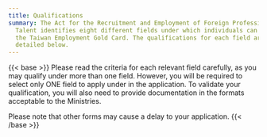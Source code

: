 ```yaml
---
title: Qualifications
summary: The Act for the Recruitment and Employment of Foreign Professional
  Talent identifies eight different fields under which individuals can apply for
  the Taiwan Employment Gold Card. The qualifications for each field are
  detailed below.
---
```



{{< base >}}
Please read the criteria for each relevant field carefully, as you may qualify under more than one field.  However, you will be required to select only ONE field to apply under in the application.  To validate your qualification, you will also need to provide documentation in the formats acceptable to the Ministries. 

Please note that other forms may cause a delay to your application.
{{< /base >}}